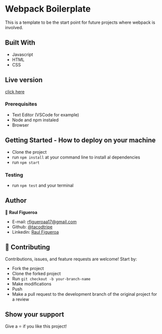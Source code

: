 # Webpack Boilerplate

This is a template to be the start point for future projects where webpack is involved.

## Built With

- Javascript
- HTML
- CSS

## Live version

[click here](https://tacodtripe.github.io/vehicle-rent)

### Prerequisites

- Text Editor (VSCode for example)
- Node and npm instaled
- Browser

## Getting Started - How to deploy on your machine

- Clone the project
- run `npm install` at your command line to install al dependencies
- run `npm start`

### Testing

- run `npm test` and your terminal

## Author

👤 **Raul Figueroa**

- E-mail: rfigueroaa17@gmail.com
- Github: [@tacodtripe](https://github.com/tacodtripe)
- Linkedin: [Raul Figueroa](https://www.linkedin.com/in/luis-raul-figueroa-soto-63411118a/)

## 🤝 Contributing

Contributions, issues, and feature requests are welcome! Start by:

- Fork the project
- Clone the forked project
- Run `git checkout -b your-branch-name`
- Make modifications
- Push
- Make a pull request to the development branch of the original project for a review

## Show your support

Give a ⭐️ if you like this project!
